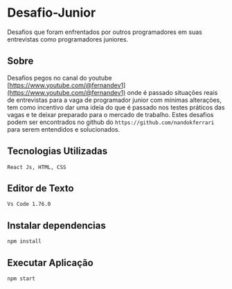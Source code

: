 # Desafio-Junior
  Desafios que foram enfrentados por outros programadores em suas entrevistas como programadores juniores.
 ## Sobre
  Desafios pegos no canal do youtube [https://www.youtube.com/@fernandev1](https://www.youtube.com/@fernandev1) onde é passado situações reais de entrevistas para a vaga de programador junior com mínimas alterações, tem como incentivo dar uma ideia do que é passado nos testes práticos das vagas e te deixar preparado para o mercado de trabalho.
  Estes desafios podem ser encontrados no github do `https://github.com/nandokferrari` para serem entendidos e solucionados.
## Tecnologias Utilizadas
    React Js, HTML, CSS
## Editor de Texto
    Vs Code 1.76.0
## Instalar dependencias
    npm install
## Executar Aplicação
    npm start
 
